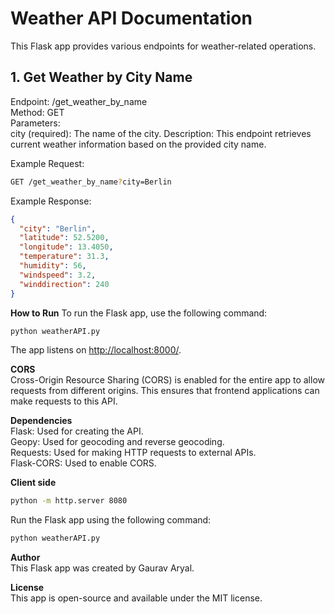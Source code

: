 # Weather API Documentation

This Flask app provides various endpoints for weather-related operations.

## 1. Get Weather by City Name
Endpoint: /get_weather_by_name  
Method: GET  
Parameters:  
city (required): The name of the city.
Description: This endpoint retrieves current weather information based on the provided city name.

Example Request:

```bash
GET /get_weather_by_name?city=Berlin
```

Example Response:
```json
{
  "city": "Berlin",
  "latitude": 52.5200,
  "longitude": 13.4050,
  "temperature": 31.3,
  "humidity": 56,
  "windspeed": 3.2,
  "winddirection": 240
}
```

**How to Run**
To run the Flask app, use the following command:

```bash
python weatherAPI.py
```
The app listens on [http://localhost:8000/](http://localhost:8000/).

**CORS**  
Cross-Origin Resource Sharing (CORS) is enabled for the entire app to allow requests from different origins. This ensures that frontend applications can make requests to this API.

**Dependencies**  
Flask: Used for creating the API.  
Geopy: Used for geocoding and reverse geocoding.  
Requests: Used for making HTTP requests to external APIs.  
Flask-CORS: Used to enable CORS.  

**Client side**  
```bash
python -m http.server 8080
```

Run the Flask app using the following command:
```bash
python weatherAPI.py
```

**Author**  
This Flask app was created by Gaurav Aryal.

**License**  
This app is open-source and available under the MIT license.
